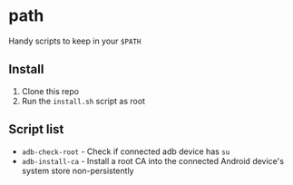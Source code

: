 # path
Handy scripts to keep in your `$PATH`

## Install
1. Clone this repo
2. Run the `install.sh` script as root

## Script list
* `adb-check-root` - Check if connected adb device has `su`
* `adb-install-ca` - Install a root CA into the connected Android device's system store non-persistently
